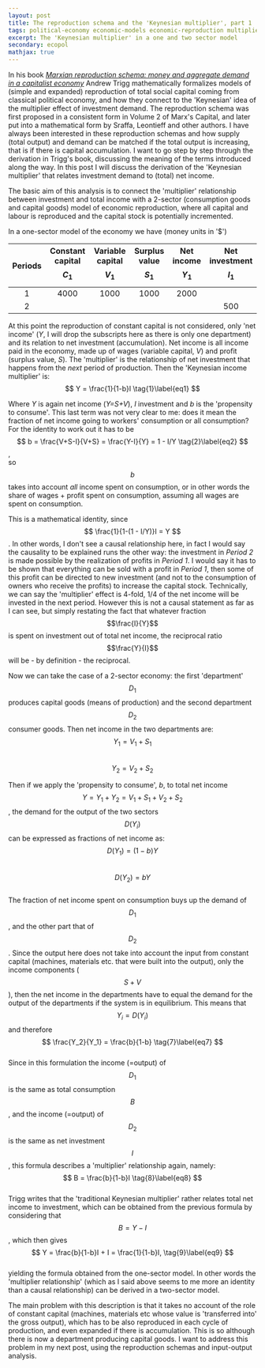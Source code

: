 ```yaml
---
layout: post
title: The reproduction schema and the 'Keynesian multiplier', part 1
tags: political-economy economic-models economic-reproduction multiplier keynesian
excerpt: The 'Keynesian multiplier' in a one and two sector model
secondary: ecopol
mathjax: true
---
```


In his book [*Marxian reproduction schema: money and aggregate demand in a capitalist economy*](http://www.worldcat.org/title/marxian-reproduction-schema-money-and-aggregate-demand-in-a-capitalist-economy/oclc/946076663) Andrew Trigg mathematically formalizes models of (simple and expanded) reproduction of total social capital coming from classical political economy, and how they connect to the 'Keynesian' idea of the multiplier effect of investment demand. The reproduction schema was first proposed in a consistent form in Volume 2 of Marx's Capital, and later put into a mathematical form by Sraffa, Leontieff and other authors.
I have always been interested in these reproduction schemas and how supply (total output) and demand can be matched if the total output is increasing, that is if there is capital accumulation. I want to go step by step through the derivation in Trigg's book, discussing the meaning of the terms introduced along the way. In this post I will discuss the derivation of the 'Keynesian multiplier' that relates investment demand to (total) net income.

The basic aim of this analysis is to connect the 'multiplier' relationship between investment and total income with a 2-sector (consumption goods and capital goods) model of economic reproduction, where all capital and labour is reproduced and the capital stock is potentially incremented.

In a one-sector model of the economy we have (money units in '\$')

| Periods | Constant capital $$C_1$$ | Variable capital $$V_1$$  | Surplus value $$S_1$$ | Net income $$Y_1$$ | Net investment $$I_1$$ |
| :-------------: |:------------------:| :---------------:|:----------:|:----------:|:----------:|
| 1      | 4000 | 1000 | 1000     |   2000  |     |
| 2      |      |      |      |     |   500  |

At this point the reproduction of constant capital is not considered, only 'net income' (*Y*, I will drop the subscripts here as there is only one department) and its relation to net investment (accumulation). Net income is all income paid in the economy, made up of wages (variable capital, *V*) and profit (surplus value, *S*). The 'multiplier' is the relationship of net investment that happens from the *next* period of production. Then the 'Keynesian income multiplier' is:  
$$
Y = \frac{1}{1-b}I
\tag{1}\label{eq1}
$$

Where *Y* is again net income (*Y=S+V*), *I* investment and *b* is the 'propensity to consume'. This last term was not very clear to me: does it mean the fraction of net income going to workers' consumption or all consumption? For the identity to work out it has to be  
$$
b = \frac{V+S-I}{V+S} = \frac{Y-I}{Y} = 1 - I/Y
\tag{2}\label{eq2}
$$,  
so $$b$$ takes into account *all* income spent on consumption, or in other words the share of wages + profit spent on consumption, assuming all wages are spent on consumption.

This is a mathematical identity, since $$ \frac{1}{1-(1 - I/Y)}I = Y $$. In other words, I don't see a causal relationship here, in fact I would say the causality to be explained runs the other way: the investment in *Period 2* is made possible by the realization of profits in *Period 1*. I would say it has to be shown that everything can be sold with a profit in *Period 1*, then some of this profit can be directed to new investment (and not to the consumption of owners who receive the profits) to increase the capital stock.
Technically, we can say the 'multiplier' effect is 4-fold, 1/4 of the net income will be invested in the next period. However this is not a causal statement as far as I can see, but simply restating the fact that whatever fraction $$\frac{I}{Y}$$ is spent on investment out of total net income, the reciprocal ratio $$\frac{Y}{I}$$ will be - by definition - the reciprocal.

Now we can take the case of a 2-sector economy: the first 'department' $$D_1$$ produces capital goods (means of production) and the second department $$D_2$$ consumer goods.
Then net income in the two departments are:  
$$Y_1 = V_1 + S_1 \tag{3}\label{eq3}$$  
$$Y_2 = V_2 + S_2 \tag{4}\label{eq4} $$  

Then if we apply the 'propensity to consume', *b*, to total net income $$Y=Y_1 + Y_2 = V_1 + S_1 + V_2 + S_2$$, the demand for the output of the two sectors $$D(Y_i)$$ can be expressed as fractions of net income as:  
$$ D(Y_1) = (1-b)Y \tag{5}\label{eq5}  $$  
$$ D(Y_2) = bY \tag{6}\label{eq6}$$  
The fraction of net income spent on consumption buys up the demand of $$D_1$$, and the other part that of $$D_2$$.
Since the output here does not take into account the input from constant capital (machines, materials etc. that were built into the output), only the income components ($$S+V$$), then the net income in the departments have to equal the demand for the output of the departments if the system is in equilibrium. This means that $$Y_i=D(Y_i)$$ and therefore  
$$
\frac{Y_2}{Y_1} = \frac{b}{1-b}   
\tag{7}\label{eq7}              
$$  
Since in this formulation the income (=output) of $$D_1$$ is the same as total consumption $$B$$, and the income (=output) of $$D_2$$ is the same as net investment $$I$$, this formula describes a 'multiplier' relationship again, namely:  
$$
B = \frac{b}{1-b}I
\tag{8}\label{eq8}
$$  
Trigg writes that the 'traditional Keynesian multiplier' rather relates total net income to investment, which can be obtained from the previous formula by considering that $$B = Y - I$$, which then gives  
$$
Y = \frac{b}{1-b}I + I = \frac{1}{1-b}I,
\tag{9}\label{eq9}
$$  
yielding the formula obtained from the one-sector model. In other words the 'multiplier relationship' (which as I said above seems to me more an identity than a causal relationship) can be derived in a two-sector model.

The main problem with this description is that it takes no account of the role of constant capital (machines, materials etc whose value is 'transferred into' the gross output), which has to be also reproduced in each cycle of production, and even expanded if there is accumulation. This is so although there is now a department producing capital goods. I want to address this problem in my next post, using the reproduction schemas and input-output analysis.
